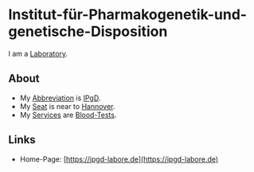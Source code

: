 # Institut-für-Pharmakogenetik-und-genetische-Disposition

I am a [Laboratory](640023.md).

## About

- My [Abbreviation](210000000.md) is [IPgD](8001006.md).
- My [Seat](670044.md) is near to [Hannover](140000091.md).
- My [Services](600067.md) are [Blood-Tests](800021.md).

## Links

- Home-Page: [https://ipgd-labore.de](https://ipgd-labore.de)
